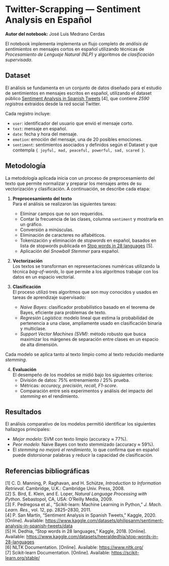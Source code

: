 # Twitter-Scrapping — Sentiment Analysis en Español  

**Autor del notebook:** José Luis Medrano Cerdas

El notebook implementa implementa un flujo completo de *análisis de sentimientos* en mensajes cortos en español utilizando técnicas de *Procesamiento de Lenguaje Natural (NLP)* y algoritmos de *clasificación supervisada*.  

## Dataset  
El análisis se fundamenta en un conjunto de datos diseñado para el estudio de sentimientos en mensajes escritos en español, utilizando el dataset público [Sentiment Analysis in Spanish Tweets](https://www.kaggle.com/datasets/philipsanm/sentiment-analysis-in-spanish-tweets/data) [4], que contiene *2590 registros* extraídos desde la red social Twitter.  

Cada registro incluye:  
- `user`: identificador del usuario que envió el mensaje corto.  
- `text`: mensaje en español.  
- `date`: fecha y hora del mensaje.  
- `emotion`: emoción del mensaje, una de 20 posibles emociones.  
- `sentiment`: sentimientos asociados y definidos según el Dataset y que contempla `{ joyful, mad, peaceful, powerful, sad, scared }`.  

## Metodología  
La metodología aplicada inicia con un proceso de preprocesamiento del texto que permite normalizar y preparar los mensajes antes de su vectorización y clasificación. A continuación, se describe cada etapa:  

1. **Preprocesamiento del texto**  
Para el análisis se realizaron las siguientes tareas:  
   - Eliminar campos que no son requeridos.  
   - Contar la frecuencia de las clases, columna `sentiment` y mostrarla en un gráfico.  
   - Conversión a minúsculas.  
   - Eliminación de caracteres no alfabéticos.  
   - Tokenización y eliminación de *stopwords* en español, basados en lista de stopwords publicada en [Stop words in 28 languages](https://www.kaggle.com/datasets/heeraldedhia/stop-words-in-28-languages) [5].  
   - Aplicación del *Snowball Stemmer* para español.  

2. **Vectorización**  
Los textos se transforman en representaciones numéricas utilizando la técnica *bag-of-words*, lo que permite a los algoritmos trabajar con los datos en un espacio vectorial.  

3. **Clasificación**  
El proceso utilizó tres algoritmos que son muy conocidos y usados en tareas de aprendizaje supervisado:  
   - *Naive Bayes*: clasificador probabilístico basado en el teorema de Bayes, eficiente para problemas de texto.  
   - *Regresión Logística*: modelo lineal que estima la probabilidad de pertenencia a una clase, ampliamente usado en clasificación binaria y multiclase.  
   - *Support Vector Machines (SVM)*: método robusto que busca maximizar los márgenes de separación entre clases en un espacio de alta dimensión.  

Cada modelo se aplica tanto al texto limpio como al texto reducido mediante *stemming*.  

4. **Evaluación**  
El desempeño de los modelos se midió bajo los siguientes criterios:  
   - División de datos: 75% entrenamiento / 25% prueba.  
   - Métricas: *accuracy, precisión, recall, F1-score*.  
   - Comparación entre seis experimentos y análisis del impacto del *stemming* en el rendimiento.  

## Resultados  
El análisis comparativo de los modelos permitió identificar los siguientes hallazgos principales:  

- *Mejor modelo*: SVM con texto limpio (accuracy ≈ 77%).  
- *Peor modelo*: Naive Bayes con texto stemmizado (accuracy ≈ 59%).  
- El *stemming* *no mejoró el rendimiento*, lo que confirma que en español puede distorsionar palabras y reducir la capacidad de clasificación.  

## Referencias bibliográficas  
[1] C. D. Manning, P. Raghavan, and H. Schütze, *Introduction to Information Retrieval*. Cambridge, U.K.: Cambridge Univ. Press, 2008.  
[2] S. Bird, E. Klein, and E. Loper, *Natural Language Processing with Python*. Sebastopol, CA, USA: O’Reilly Media, 2009.  
[3] F. Pedregosa et al., “Scikit-learn: Machine Learning in Python,” *J. Mach. Learn. Res.*, vol. 12, pp. 2825–2830, 2011.  
[4] P. San Martín, “Sentiment Analysis in Spanish Tweets,” Kaggle, 2020. [Online]. Available: https://www.kaggle.com/datasets/philipsanm/sentiment-analysis-in-spanish-tweets/data  
[5] H. Dedhia, “Stop words in 28 languages,” Kaggle, 2018. [Online]. Available: https://www.kaggle.com/datasets/heeraldedhia/stop-words-in-28-languages  
[6] NLTK Documentation. [Online]. Available: https://www.nltk.org/  
[7] Scikit-learn Documentation. [Online]. Available: https://scikit-learn.org/stable/  
